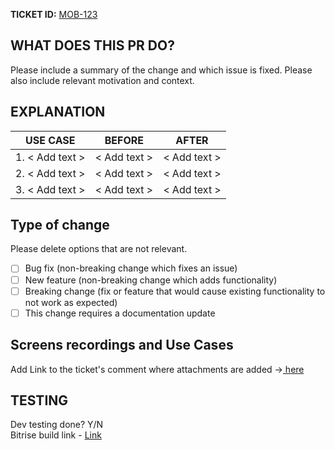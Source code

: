 **TICKET ID:**   [MOB-123](<Add Ticket Link>)

## WHAT DOES THIS PR DO?  
Please include a summary of the change and which issue is fixed. Please also include relevant motivation and context.
	
## EXPLANATION  

| **USE CASE** | **BEFOR**E  | **AFTER** |
| ------------- | ------------- | ------------- |
| 1. < Add text > | < Add text >  | < Add text > |
| 2. < Add text > | < Add text >  | < Add text > |
| 3. < Add text > | < Add text >  | < Add text > |

## Type of change

Please delete options that are not relevant.

- [ ] Bug fix (non-breaking change which fixes an issue)
- [ ] New feature (non-breaking change which adds functionality)
- [ ] Breaking change (fix or feature that would cause existing functionality to not work as expected)
- [ ] This change requires a documentation update

## Screens recordings and Use Cases
Add Link to the ticket's comment where attachments are added ->[ here](<Add Link>)

## TESTING 
Dev testing done? Y/N  
Bitrise build link - [ Link](<Add Link>)
